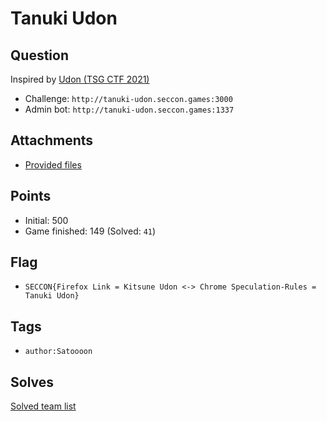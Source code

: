 # Tanuki Udon
## Question
Inspired by [Udon (TSG CTF 2021)](https://github.com/tsg-ut/tsgctf2021/tree/main/web/udon)

- Challenge: `http://tanuki-udon.seccon.games:3000`
- Admin bot: `http://tanuki-udon.seccon.games:1337`


## Attachments
- [Provided files](files/)

## Points
- Initial: 500
- Game finished: 149 (Solved: `41`)

## Flag
- `SECCON{Firefox Link = Kitsune Udon <-> Chrome Speculation-Rules = Tanuki Udon}`

## Tags
- `author:Satoooon`

## Solves
[Solved team list](./solves.md)